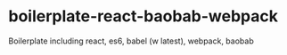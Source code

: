 # boilerplate-react-baobab-webpack
Boilerplate including react, es6, babel (w latest), webpack, baobab

